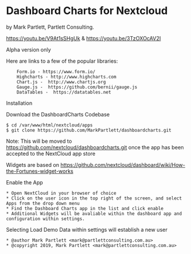 # Dashboard Charts for Nextcloud

by Mark Partlett, Partlett Consulting.

https://youtu.be/V9At1sSHgUk & 
https://youtu.be/3TzOXOcAV2I

Alpha version only  

Here are links to a few of the popular libraries:

		Form.io - https://www.form.io/
		Highcharts - http://www.highcharts.com
		Chart.js -  http://www.chartjs.org 
		Gauge.js -  https://github.com/bernii/gauge.js 
		DataTables -  https://datatables.net
	

Installation

Download the DashboardCharts Codebase

	$ cd /var/www/html/nextcloud/apps
	$ git clone https://github.com/MarkPartlett/dashboardcharts.git

Note: This will be moved to https://github.com/nextcloud/dashboardcharts.git once the app has been accepted to the NextCloud app store
 
Widgets are based on https://github.com/nextcloud/dashboard/wiki/How-the-Fortunes-widget-works 

Enable the App

	* Open NextCloud in your browser of choice
	* Click on the user icon in the top right of the screen, and select Apps from the drop down menu
	* Find the Dashboard Charts app in the list and click enable
	* Additional Widgets will be avaliable within the dashboard app and configuration within settings.

Selecting Load Demo Data within settings will establish a new user

	
 
 	* @author Mark Partlett <mark@partlettconsulting.com.au>
 	* @copyright 2019, Mark Partlett <mark@partlettconsulting.com.au>

